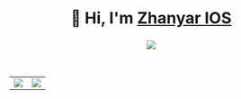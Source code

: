 <h1 align="center">👋 Hi, I'm <a href="https://www.snapchat.com/add/zhanyar_004" target="_blank"> Zhanyar IOS</a></h1>
<h3 align="center"> <img src="https://readme-typing-svg.herokuapp.com?color=0357F7&lines=Owner+Ado VIP+Store+%3A)" /> </h3>

<table>
  <tr>
<td>
<a><img align="center" src="https://github-readme-stats.vercel.app/api?username=zhanyarios004gardi004&show_icons=true&include_all_commits=true&theme=buefy&hide_border=true" /></a>
</td>
<br>
<td>
<a href="https://github.com/zhanyarios004gardi004/zhanyarios004gardi004"><img align="center" src="https://github-readme-stats.vercel.app/api/top-langs/?username=zhanyarios004gardi004&layout=compact&theme=buefy&hide_border=true" /></a>
</td>
   </tr>
</table>

